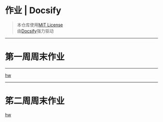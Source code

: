 # 作业 | Docsify #
> 本仓库使用[MIT License](https://raw.githubusercontent.com/CMSZ002/hw/main/LICENSE)  
> 由[Docsify](https://docsify.js.org/)强力驱动
-----
# 第一周周末作业 #
-----
[hw](../hw/1.md ':include :type=markdown')

-----
# 笫二周周末作业 #
[hw](../hw/2.md ':include :type=markdown')
